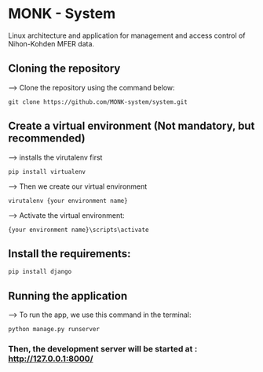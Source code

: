 # MONK - System

Linux architecture and application for management and access control of Nihon-Kohden MFER data.

## Cloning the repository 

--> Clone the repository using the command below: 

````
git clone https://github.com/MONK-system/system.git
````

## Create a virtual environment (Not mandatory, but recommended) 

--> installs the virutalenv first
````
pip install virtualenv
````

--> Then we create our virtual environment
````
virutalenv {your environment name}
````

--> Activate the virtual environment: 
````
{your environment name}\scripts\activate
````


## Install the requirements: 
````
pip install django
````


## Running the application

--> To run the app, we use this command in the terminal: 

````
python manage.py runserver
````

### Then, the development server will be started at : http://127.0.0.1:8000/
